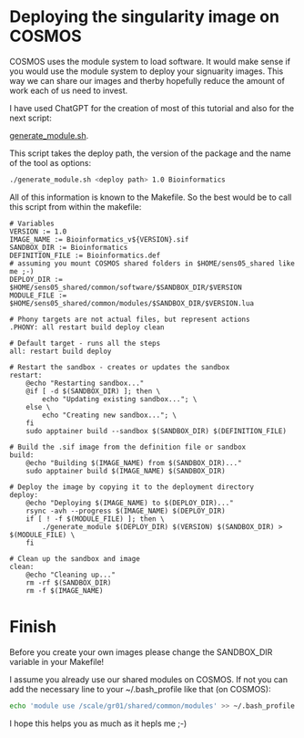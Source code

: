 # Deploying the singularity image on COSMOS

COSMOS uses the module system to load software. It would make sense if you would use the module system to deploy your signuarity images.
This way we can share our images and therby hopefully reduce the amount of work each of us need to invest.

I have used ChatGPT for the creation of most of this tutorial and also for the next script:

[generate_module.sh](generate_module.sh).

This script takes the deploy path, the version of the package and the name of the tool as options:

```bash
./generate_module.sh <deploy path> 1.0 Bioinformatics
```

All of this information is known to the Makefile. So the best would be to call this script from within the makefile:

```text
# Variables
VERSION := 1.0
IMAGE_NAME := Bioinformatics_v${VERSION}.sif
SANDBOX_DIR := Bioinformatics
DEFINITION_FILE := Bioinformatics.def
# assuming you mount COSMOS shared folders in $HOME/sens05_shared like me ;-)
DEPLOY_DIR := $HOME/sens05_shared/common/software/$SANDBOX_DIR/$VERSION
MODULE_FILE := $HOME/sens05_shared/common/modules/$SANDBOX_DIR/$VERSION.lua

# Phony targets are not actual files, but represent actions
.PHONY: all restart build deploy clean

# Default target - runs all the steps
all: restart build deploy

# Restart the sandbox - creates or updates the sandbox
restart:
	@echo "Restarting sandbox..."
	@if [ -d $(SANDBOX_DIR) ]; then \
		echo "Updating existing sandbox..."; \
	else \
		echo "Creating new sandbox..."; \
	fi
	sudo apptainer build --sandbox $(SANDBOX_DIR) $(DEFINITION_FILE)

# Build the .sif image from the definition file or sandbox
build:
	@echo "Building $(IMAGE_NAME) from $(SANDBOX_DIR)..."
	sudo apptainer build $(IMAGE_NAME) $(SANDBOX_DIR)

# Deploy the image by copying it to the deployment directory
deploy:
	@echo "Deploying $(IMAGE_NAME) to $(DEPLOY_DIR)..."
	rsync -avh --progress $(IMAGE_NAME) $(DEPLOY_DIR)
	if [ ! -f $(MODULE_FILE) ]; then \
		./generate_module $(DEPLOY_DIR) $(VERSION) $(SANDBOX_DIR) > $(MODULE_FILE) \
	fi

# Clean up the sandbox and image
clean:
	@echo "Cleaning up..."
	rm -rf $(SANDBOX_DIR)
	rm -f $(IMAGE_NAME)

```

# Finish

Before you create your own images please change the SANDBOX_DIR variable in your Makefile!

I assume you already use our shared modules on COSMOS. If not you can add the necessary line to your ~/.bash_profile like that (on COSMOS):

```bash
echo 'module use /scale/gr01/shared/common/modules' >> ~/.bash_profile
```

I hope this helps you as much as it hepls me ;-)

